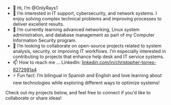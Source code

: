 - 👋 Hi, I’m @OnlyRays1
- 👀 I’m interested in IT support, cybersecurity, and network systems. I enjoy solving complex technical problems and improving processes to deliver excellent results.
- 🌱 I’m currently learning advanced networking, Linux system administration, and database management as part of my Computer Information Security program.
- 💞️ I’m looking to collaborate on open-source projects related to system analysis, security, or improving IT workflows. I’m especially interested in contributing to projects that enhance help desk and IT service systems.
- 📫 How to reach me ... LinkedIn: [linkedin.com/in/christopher-torres-8272991a4](https://linkedin.com/in/christopher-torres-8272991a4)
- ⚡ Fun fact: I’m bilingual in Spanish and English and love learning about new technologies while exploring different ways to optimize systems!

Check out my projects below, and feel free to connect if you'd like to collaborate or share ideas!

